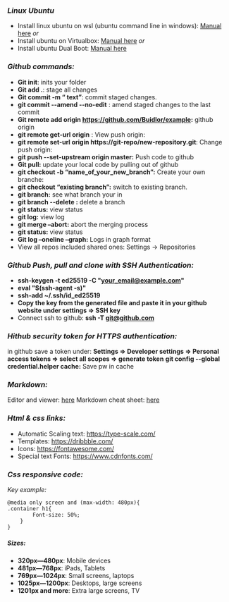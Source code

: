 
### *Linux Ubuntu*
- Install linux ubuntu on wsl (ubuntu command line in windows): [Manual here](https://ubuntu.com/tutorials/install-ubuntu-on-wsl2-on-windows-10#3-download-ubuntu )
*or*
- Install ubuntu on Virtualbox: [Manual here](https://www.geeksforgeeks.org/how-to-install-ubuntu-on-virtualbox/)
*or*
- Install ubuntu Dual Boot: [Manual here](https://www.freecodecamp.org/news/how-to-dual-boot-windows-10-and-ubuntu-linux-dual-booting-tutorial/)

### *Github commands:*
- **Git init**: inits your folder
- **Git add .**: stage all changes
- **Git commit -m “ text”**: commit staged changes.
- **git commit --amend --no-edit** : amend staged changes to the last commit
- **Git remote add origin https://github.com/Buidlor/example:** github origin
- **git remote get-url origin** : View push origin:
- **git remote set-url origin https://git-repo/new-repository.git**: Change push origin:  
- **git push --set-upstream origin master:** Push code to github
- **Git pull:** update your local code by pulling out of github
- **git checkout -b “name_of_your_new_branch”:** Create your own branche: 
- **git checkout “existing branch”:** switch to existing branch.
- **git branch:** see what branch your in
- **git branch --delete <branch name>:** delete a branch
- **git status:** view status
- **git log:** view log
- **git merge –abort:** abort the merging process
- **git status:** view status 
- **Git log –oneline –graph:** Logs in graph format
- View all repos included shared ones: Settings -> Repositories

### *Github Push, pull and clone with SSH Authentication:*
- **ssh-keygen -t ed25519 -C "your_email@example.com"**
- **eval "$(ssh-agent -s)"**
- **ssh-add ~/.ssh/id_ed25519**
- **Copy the key from the generated file and paste it in your github website under settings => SSH key**
- Connect ssh to github: **ssh -T git@github.com**

### *Hithub security token for HTTPS authentication:*

in github save a token under: **Settings => Developer settings => Personal access tokens => select all scopes => generate token**
**git config --global credential.helper cache:** Save pw in cache 

### *Markdown:*
Editor and viewer: [here](https://dillinger.io/) 
Markdown cheat sheet: [here](https://cheatography.com/lucbpz/cheat-sheets/the-ultimate-markdown/) 

### *Html & css links:*
- Automatic Scaling text: https://type-scale.com/ 
- Templates: https://dribbble.com/
- Icons: https://fontawesome.com/ 
- Special text Fonts: https://www.cdnfonts.com/ 

### *Css responsive code:*
*Key example:* 
```
@media only screen and (max-width: 480px){
.container h1{
    	Font-size: 50%;
    }
}
````

##### *Sizes*:
- **320px—480px**: Mobile devices
- **481px—768px**: iPads, Tablets
- **769px—1024px**: Small screens, laptops
- **1025px—1200px**: Desktops, large screens
- **1201px and more**: Extra large screens, TV
